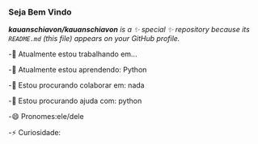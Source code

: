 ### Seja Bem Vindo


_**kauanschiavon/kauanschiavon** is a ✨ special ✨ repository because its `README.md` (this file) appears on your GitHub profile._


-🔭 Atualmente estou trabalhando em...

-🌱 Atualmente estou aprendendo: Python

-👯 Estou procurando colaborar em: nada

-🤔 Estou procurando ajuda com: python

-😄 Pronomes:ele/dele

-⚡ Curiosidade:

